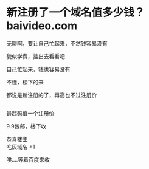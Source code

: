 # 新注册了一个域名值多少钱？baivideo.com


无聊啊，要让自己忙起来，不然钱容易没有

貌似学费，挂出去看看吧

自己忙起来，钱也容易没有

不懂，楼下的来<img id="aimg_JKteP" onclick="zoom(this, this.src, 0, 0, 0)" class="zoom" src="https://cdn.jsdelivr.net/gh/hishis/forum-master/public/images/patch.gif" onmouseover="img_onmouseoverfunc(this)" onload="thumbImg(this)" border="0" alt="" />

都说是新注册的了，再高也不过注册价

<img id="aimg_e53vq" onclick="zoom(this, this.src, 0, 0, 0)" class="zoom" src="https://cdn.jsdelivr.net/gh/hishis/forum-master/public/images/patch.gif" onmouseover="img_onmouseoverfunc(this)" onload="thumbImg(this)" border="0" alt="" />

最起码值一个注册价

9.9包邮，楼下收

恭喜楼主<br />
吃灰域名 +1<img id="aimg_J5F6f" onclick="zoom(this, this.src, 0, 0, 0)" class="zoom" src="https://cdn.jsdelivr.net/gh/hishis/forum-master/public/images/patch.gif" onmouseover="img_onmouseoverfunc(this)" onload="thumbImg(this)" border="0" alt="" />

唉....等着百度来收
